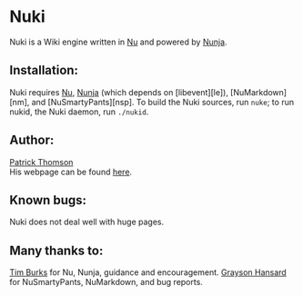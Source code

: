 Nuki
=============

Nuki is a Wiki engine written in [Nu][nu] and powered by [Nunja][nj].

[nu]: http://programming.nu
[nj]: http://github.com/timburks/nunja/tree/master

Installation:
------

Nuki requires [Nu][nu], [Nunja][nj] (which depends on [libevent][le]), [NuMarkdown][nm], and [NuSmartyPants][nsp].
To build the Nuki sources, run `nuke`; to run nukid, the Nuki daemon, run `./nukid`.

Author:
-----
[Patrick Thomson](mailto:ironswallow@gmail.com)  
His webpage can be found [here](http://importantshock.wordpress.com/).

Known bugs:
-----
Nuki does not deal well with huge pages.

Many thanks to:
--------------
[Tim Burks](http://blog.neontology.com/) for Nu, Nunja, guidance and encouragement.
[Grayson Hansard](http://www.fromconcentratesoftware.com/) for NuSmartyPants, NuMarkdown, and bug reports.